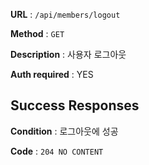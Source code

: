 **URL** : `/api/members/logout`

**Method** : `GET`

**Description** : 사용자 로그아웃

**Auth required** : YES

## Success Responses

**Condition** : 로그아웃에 성공

**Code** : `204 NO CONTENT`



